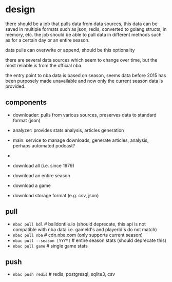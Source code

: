 # design

there should be a job that pulls data from data sources, this data can be saved in multiple formats such as json, redis, converted to golang structs, in memory, etc.  the job should be able to pull data in different methods such as for a certain day or an entire season.

data pulls can overwrite or append, should be this optionality

there are several data sources which seem to change over time, but the most reliable is from the official nba.

the entry point to nba data is based on season, seems data before 2015 has been purposely made unavailable and now only the current season data is provided.

## components

* downloader: pulls from various sources, preserves data to standard format (json)
* analyzer: provides stats analysis, articles generation
* main: service to manage downloads, generate articles, analysis, perhaps automated podcast?
* 

* download all (i.e. since 1979)
* download an entire season
* download a game
* download storage format (e.g. csv, json)

## pull

* `nbac pull bdl` # balldontlie.io (should deprecate, this api is not compatible with nba data i.e. gameId's and playerId's do not match)
* `nbac pull nba` # cdn.nba.com (only supports current season)
* `nbac pull --season [YYYY]` # entire season stats (should deprecate this)
* `nbac pull game` # single game stats


## push

* `nbac push redis` # redis, postgresql, sqlite3, csv
